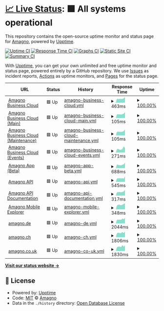 # [📈 Live Status](https://status.amagno.cloud): <!--live status--> **🟩 All systems operational**

This repository contains the open-source uptime monitor and status page for [Amagno](https://status.amagno.cloud), powered by [Upptime](https://github.com/upptime/upptime).

[![Uptime CI](https://github.com/koj-co/upptime/workflows/Uptime%20CI/badge.svg)](https://github.com/koj-co/upptime/actions?query=workflow%3A%22Uptime+CI%22)
[![Response Time CI](https://github.com/koj-co/upptime/workflows/Response%20Time%20CI/badge.svg)](https://github.com/koj-co/upptime/actions?query=workflow%3A%22Response+Time+CI%22)
[![Graphs CI](https://github.com/koj-co/upptime/workflows/Graphs%20CI/badge.svg)](https://github.com/koj-co/upptime/actions?query=workflow%3A%22Graphs+CI%22)
[![Static Site CI](https://github.com/koj-co/upptime/workflows/Static%20Site%20CI/badge.svg)](https://github.com/koj-co/upptime/actions?query=workflow%3A%22Static+Site+CI%22)
[![Summary CI](https://github.com/koj-co/upptime/workflows/Summary%20CI/badge.svg)](https://github.com/koj-co/upptime/actions?query=workflow%3A%22Summary+CI%22)

With [Upptime](https://upptime.js.org), you can get your own unlimited and free uptime monitor and status page, powered entirely by a GitHub repository. We use [Issues](https://github.com/amagno-io/upptime/issues) as incident reports, [Actions](https://github.com/amagno-io/upptime/actions) as uptime monitors, and [Pages](https://status.amagno.cloud) for the status page.

<!--start: status pages-->
<!-- This summary is generated by Upptime (https://github.com/upptime/upptime) -->
<!-- Do not edit this manually, your changes will be overwritten -->
<!-- prettier-ignore -->
| URL | Status | History | Response Time | Uptime |
| --- | ------ | ------- | ------------- | ------ |
| <img alt="" src="https://amagno.de/wp-content/uploads/2018/02/favicon-2.ico" height="13"> [Amagno Business Cloud](https://amagno.cloud/) | 🟩 Up | [amagno-business-cloud.yml](https://github.com/amagno-io/upptime/commits/HEAD/history/amagno-business-cloud.yml) | <details><summary><img alt="Response time graph" src="./graphs/amagno-business-cloud/response-time-week.png" height="20"> 463ms</summary><br><a href="https://status.amagno.cloud/history/amagno-business-cloud"><img alt="Response time 559" src="https://img.shields.io/endpoint?url=https%3A%2F%2Fraw.githubusercontent.com%2Famagno-io%2Fupptime%2FHEAD%2Fapi%2Famagno-business-cloud%2Fresponse-time.json"></a><br><a href="https://status.amagno.cloud/history/amagno-business-cloud"><img alt="24-hour response time 638" src="https://img.shields.io/endpoint?url=https%3A%2F%2Fraw.githubusercontent.com%2Famagno-io%2Fupptime%2FHEAD%2Fapi%2Famagno-business-cloud%2Fresponse-time-day.json"></a><br><a href="https://status.amagno.cloud/history/amagno-business-cloud"><img alt="7-day response time 463" src="https://img.shields.io/endpoint?url=https%3A%2F%2Fraw.githubusercontent.com%2Famagno-io%2Fupptime%2FHEAD%2Fapi%2Famagno-business-cloud%2Fresponse-time-week.json"></a><br><a href="https://status.amagno.cloud/history/amagno-business-cloud"><img alt="30-day response time 504" src="https://img.shields.io/endpoint?url=https%3A%2F%2Fraw.githubusercontent.com%2Famagno-io%2Fupptime%2FHEAD%2Fapi%2Famagno-business-cloud%2Fresponse-time-month.json"></a><br><a href="https://status.amagno.cloud/history/amagno-business-cloud"><img alt="1-year response time 573" src="https://img.shields.io/endpoint?url=https%3A%2F%2Fraw.githubusercontent.com%2Famagno-io%2Fupptime%2FHEAD%2Fapi%2Famagno-business-cloud%2Fresponse-time-year.json"></a></details> | <details><summary><a href="https://status.amagno.cloud/history/amagno-business-cloud">100.00%</a></summary><a href="https://status.amagno.cloud/history/amagno-business-cloud"><img alt="All-time uptime 99.93%" src="https://img.shields.io/endpoint?url=https%3A%2F%2Fraw.githubusercontent.com%2Famagno-io%2Fupptime%2FHEAD%2Fapi%2Famagno-business-cloud%2Fuptime.json"></a><br><a href="https://status.amagno.cloud/history/amagno-business-cloud"><img alt="24-hour uptime 100.00%" src="https://img.shields.io/endpoint?url=https%3A%2F%2Fraw.githubusercontent.com%2Famagno-io%2Fupptime%2FHEAD%2Fapi%2Famagno-business-cloud%2Fuptime-day.json"></a><br><a href="https://status.amagno.cloud/history/amagno-business-cloud"><img alt="7-day uptime 100.00%" src="https://img.shields.io/endpoint?url=https%3A%2F%2Fraw.githubusercontent.com%2Famagno-io%2Fupptime%2FHEAD%2Fapi%2Famagno-business-cloud%2Fuptime-week.json"></a><br><a href="https://status.amagno.cloud/history/amagno-business-cloud"><img alt="30-day uptime 100.00%" src="https://img.shields.io/endpoint?url=https%3A%2F%2Fraw.githubusercontent.com%2Famagno-io%2Fupptime%2FHEAD%2Fapi%2Famagno-business-cloud%2Fuptime-month.json"></a><br><a href="https://status.amagno.cloud/history/amagno-business-cloud"><img alt="1-year uptime 100.00%" src="https://img.shields.io/endpoint?url=https%3A%2F%2Fraw.githubusercontent.com%2Famagno-io%2Fupptime%2FHEAD%2Fapi%2Famagno-business-cloud%2Fuptime-year.json"></a></details>
| <img alt="" src="https://amagno.de/wp-content/uploads/2018/02/favicon-2.ico" height="13"> [Amagno Business Cloud (Main)](https://amagno.cloud/amagnoservice/amagnoservice.svc) | 🟩 Up | [amagno-business-cloud-main.yml](https://github.com/amagno-io/upptime/commits/HEAD/history/amagno-business-cloud-main.yml) | <details><summary><img alt="Response time graph" src="./graphs/amagno-business-cloud-main/response-time-week.png" height="20"> 105ms</summary><br><a href="https://status.amagno.cloud/history/amagno-business-cloud-main"><img alt="Response time 526" src="https://img.shields.io/endpoint?url=https%3A%2F%2Fraw.githubusercontent.com%2Famagno-io%2Fupptime%2FHEAD%2Fapi%2Famagno-business-cloud-main%2Fresponse-time.json"></a><br><a href="https://status.amagno.cloud/history/amagno-business-cloud-main"><img alt="24-hour response time 151" src="https://img.shields.io/endpoint?url=https%3A%2F%2Fraw.githubusercontent.com%2Famagno-io%2Fupptime%2FHEAD%2Fapi%2Famagno-business-cloud-main%2Fresponse-time-day.json"></a><br><a href="https://status.amagno.cloud/history/amagno-business-cloud-main"><img alt="7-day response time 105" src="https://img.shields.io/endpoint?url=https%3A%2F%2Fraw.githubusercontent.com%2Famagno-io%2Fupptime%2FHEAD%2Fapi%2Famagno-business-cloud-main%2Fresponse-time-week.json"></a><br><a href="https://status.amagno.cloud/history/amagno-business-cloud-main"><img alt="30-day response time 783" src="https://img.shields.io/endpoint?url=https%3A%2F%2Fraw.githubusercontent.com%2Famagno-io%2Fupptime%2FHEAD%2Fapi%2Famagno-business-cloud-main%2Fresponse-time-month.json"></a><br><a href="https://status.amagno.cloud/history/amagno-business-cloud-main"><img alt="1-year response time 524" src="https://img.shields.io/endpoint?url=https%3A%2F%2Fraw.githubusercontent.com%2Famagno-io%2Fupptime%2FHEAD%2Fapi%2Famagno-business-cloud-main%2Fresponse-time-year.json"></a></details> | <details><summary><a href="https://status.amagno.cloud/history/amagno-business-cloud-main">100.00%</a></summary><a href="https://status.amagno.cloud/history/amagno-business-cloud-main"><img alt="All-time uptime 99.92%" src="https://img.shields.io/endpoint?url=https%3A%2F%2Fraw.githubusercontent.com%2Famagno-io%2Fupptime%2FHEAD%2Fapi%2Famagno-business-cloud-main%2Fuptime.json"></a><br><a href="https://status.amagno.cloud/history/amagno-business-cloud-main"><img alt="24-hour uptime 100.00%" src="https://img.shields.io/endpoint?url=https%3A%2F%2Fraw.githubusercontent.com%2Famagno-io%2Fupptime%2FHEAD%2Fapi%2Famagno-business-cloud-main%2Fuptime-day.json"></a><br><a href="https://status.amagno.cloud/history/amagno-business-cloud-main"><img alt="7-day uptime 100.00%" src="https://img.shields.io/endpoint?url=https%3A%2F%2Fraw.githubusercontent.com%2Famagno-io%2Fupptime%2FHEAD%2Fapi%2Famagno-business-cloud-main%2Fuptime-week.json"></a><br><a href="https://status.amagno.cloud/history/amagno-business-cloud-main"><img alt="30-day uptime 100.00%" src="https://img.shields.io/endpoint?url=https%3A%2F%2Fraw.githubusercontent.com%2Famagno-io%2Fupptime%2FHEAD%2Fapi%2Famagno-business-cloud-main%2Fuptime-month.json"></a><br><a href="https://status.amagno.cloud/history/amagno-business-cloud-main"><img alt="1-year uptime 99.98%" src="https://img.shields.io/endpoint?url=https%3A%2F%2Fraw.githubusercontent.com%2Famagno-io%2Fupptime%2FHEAD%2Fapi%2Famagno-business-cloud-main%2Fuptime-year.json"></a></details>
| <img alt="" src="https://amagno.de/wp-content/uploads/2018/02/favicon-2.ico" height="13"> [Amagno Business Cloud (Maintenance)](https://amagno.cloud/amagnomaintenanceservice/maintenanceservice.svc) | 🟩 Up | [amagno-business-cloud-maintenance.yml](https://github.com/amagno-io/upptime/commits/HEAD/history/amagno-business-cloud-maintenance.yml) | <details><summary><img alt="Response time graph" src="./graphs/amagno-business-cloud-maintenance/response-time-week.png" height="20"> 105ms</summary><br><a href="https://status.amagno.cloud/history/amagno-business-cloud-maintenance"><img alt="Response time 122" src="https://img.shields.io/endpoint?url=https%3A%2F%2Fraw.githubusercontent.com%2Famagno-io%2Fupptime%2FHEAD%2Fapi%2Famagno-business-cloud-maintenance%2Fresponse-time.json"></a><br><a href="https://status.amagno.cloud/history/amagno-business-cloud-maintenance"><img alt="24-hour response time 151" src="https://img.shields.io/endpoint?url=https%3A%2F%2Fraw.githubusercontent.com%2Famagno-io%2Fupptime%2FHEAD%2Fapi%2Famagno-business-cloud-maintenance%2Fresponse-time-day.json"></a><br><a href="https://status.amagno.cloud/history/amagno-business-cloud-maintenance"><img alt="7-day response time 105" src="https://img.shields.io/endpoint?url=https%3A%2F%2Fraw.githubusercontent.com%2Famagno-io%2Fupptime%2FHEAD%2Fapi%2Famagno-business-cloud-maintenance%2Fresponse-time-week.json"></a><br><a href="https://status.amagno.cloud/history/amagno-business-cloud-maintenance"><img alt="30-day response time 113" src="https://img.shields.io/endpoint?url=https%3A%2F%2Fraw.githubusercontent.com%2Famagno-io%2Fupptime%2FHEAD%2Fapi%2Famagno-business-cloud-maintenance%2Fresponse-time-month.json"></a><br><a href="https://status.amagno.cloud/history/amagno-business-cloud-maintenance"><img alt="1-year response time 119" src="https://img.shields.io/endpoint?url=https%3A%2F%2Fraw.githubusercontent.com%2Famagno-io%2Fupptime%2FHEAD%2Fapi%2Famagno-business-cloud-maintenance%2Fresponse-time-year.json"></a></details> | <details><summary><a href="https://status.amagno.cloud/history/amagno-business-cloud-maintenance">100.00%</a></summary><a href="https://status.amagno.cloud/history/amagno-business-cloud-maintenance"><img alt="All-time uptime 99.94%" src="https://img.shields.io/endpoint?url=https%3A%2F%2Fraw.githubusercontent.com%2Famagno-io%2Fupptime%2FHEAD%2Fapi%2Famagno-business-cloud-maintenance%2Fuptime.json"></a><br><a href="https://status.amagno.cloud/history/amagno-business-cloud-maintenance"><img alt="24-hour uptime 100.00%" src="https://img.shields.io/endpoint?url=https%3A%2F%2Fraw.githubusercontent.com%2Famagno-io%2Fupptime%2FHEAD%2Fapi%2Famagno-business-cloud-maintenance%2Fuptime-day.json"></a><br><a href="https://status.amagno.cloud/history/amagno-business-cloud-maintenance"><img alt="7-day uptime 100.00%" src="https://img.shields.io/endpoint?url=https%3A%2F%2Fraw.githubusercontent.com%2Famagno-io%2Fupptime%2FHEAD%2Fapi%2Famagno-business-cloud-maintenance%2Fuptime-week.json"></a><br><a href="https://status.amagno.cloud/history/amagno-business-cloud-maintenance"><img alt="30-day uptime 100.00%" src="https://img.shields.io/endpoint?url=https%3A%2F%2Fraw.githubusercontent.com%2Famagno-io%2Fupptime%2FHEAD%2Fapi%2Famagno-business-cloud-maintenance%2Fuptime-month.json"></a><br><a href="https://status.amagno.cloud/history/amagno-business-cloud-maintenance"><img alt="1-year uptime 100.00%" src="https://img.shields.io/endpoint?url=https%3A%2F%2Fraw.githubusercontent.com%2Famagno-io%2Fupptime%2FHEAD%2Fapi%2Famagno-business-cloud-maintenance%2Fuptime-year.json"></a></details>
| <img alt="" src="https://amagno.de/wp-content/uploads/2018/02/favicon-2.ico" height="13"> [Amagno Business Cloud (Events)](http://amagno.cloud/amagnoeventservice) | 🟩 Up | [amagno-business-cloud-events.yml](https://github.com/amagno-io/upptime/commits/HEAD/history/amagno-business-cloud-events.yml) | <details><summary><img alt="Response time graph" src="./graphs/amagno-business-cloud-events/response-time-week.png" height="20"> 271ms</summary><br><a href="https://status.amagno.cloud/history/amagno-business-cloud-events"><img alt="Response time 309" src="https://img.shields.io/endpoint?url=https%3A%2F%2Fraw.githubusercontent.com%2Famagno-io%2Fupptime%2FHEAD%2Fapi%2Famagno-business-cloud-events%2Fresponse-time.json"></a><br><a href="https://status.amagno.cloud/history/amagno-business-cloud-events"><img alt="24-hour response time 322" src="https://img.shields.io/endpoint?url=https%3A%2F%2Fraw.githubusercontent.com%2Famagno-io%2Fupptime%2FHEAD%2Fapi%2Famagno-business-cloud-events%2Fresponse-time-day.json"></a><br><a href="https://status.amagno.cloud/history/amagno-business-cloud-events"><img alt="7-day response time 271" src="https://img.shields.io/endpoint?url=https%3A%2F%2Fraw.githubusercontent.com%2Famagno-io%2Fupptime%2FHEAD%2Fapi%2Famagno-business-cloud-events%2Fresponse-time-week.json"></a><br><a href="https://status.amagno.cloud/history/amagno-business-cloud-events"><img alt="30-day response time 267" src="https://img.shields.io/endpoint?url=https%3A%2F%2Fraw.githubusercontent.com%2Famagno-io%2Fupptime%2FHEAD%2Fapi%2Famagno-business-cloud-events%2Fresponse-time-month.json"></a><br><a href="https://status.amagno.cloud/history/amagno-business-cloud-events"><img alt="1-year response time 299" src="https://img.shields.io/endpoint?url=https%3A%2F%2Fraw.githubusercontent.com%2Famagno-io%2Fupptime%2FHEAD%2Fapi%2Famagno-business-cloud-events%2Fresponse-time-year.json"></a></details> | <details><summary><a href="https://status.amagno.cloud/history/amagno-business-cloud-events">100.00%</a></summary><a href="https://status.amagno.cloud/history/amagno-business-cloud-events"><img alt="All-time uptime 100.00%" src="https://img.shields.io/endpoint?url=https%3A%2F%2Fraw.githubusercontent.com%2Famagno-io%2Fupptime%2FHEAD%2Fapi%2Famagno-business-cloud-events%2Fuptime.json"></a><br><a href="https://status.amagno.cloud/history/amagno-business-cloud-events"><img alt="24-hour uptime 100.00%" src="https://img.shields.io/endpoint?url=https%3A%2F%2Fraw.githubusercontent.com%2Famagno-io%2Fupptime%2FHEAD%2Fapi%2Famagno-business-cloud-events%2Fuptime-day.json"></a><br><a href="https://status.amagno.cloud/history/amagno-business-cloud-events"><img alt="7-day uptime 100.00%" src="https://img.shields.io/endpoint?url=https%3A%2F%2Fraw.githubusercontent.com%2Famagno-io%2Fupptime%2FHEAD%2Fapi%2Famagno-business-cloud-events%2Fuptime-week.json"></a><br><a href="https://status.amagno.cloud/history/amagno-business-cloud-events"><img alt="30-day uptime 100.00%" src="https://img.shields.io/endpoint?url=https%3A%2F%2Fraw.githubusercontent.com%2Famagno-io%2Fupptime%2FHEAD%2Fapi%2Famagno-business-cloud-events%2Fuptime-month.json"></a><br><a href="https://status.amagno.cloud/history/amagno-business-cloud-events"><img alt="1-year uptime 99.99%" src="https://img.shields.io/endpoint?url=https%3A%2F%2Fraw.githubusercontent.com%2Famagno-io%2Fupptime%2FHEAD%2Fapi%2Famagno-business-cloud-events%2Fuptime-year.json"></a></details>
| <img alt="" src="https://amagno.de/wp-content/uploads/2018/02/favicon-2.ico" height="13"> [Amagno App (Beta)](https://web.amagno.app/) | 🟩 Up | [amagno-app-beta.yml](https://github.com/amagno-io/upptime/commits/HEAD/history/amagno-app-beta.yml) | <details><summary><img alt="Response time graph" src="./graphs/amagno-app-beta/response-time-week.png" height="20"> 688ms</summary><br><a href="https://status.amagno.cloud/history/amagno-app-beta"><img alt="Response time 667" src="https://img.shields.io/endpoint?url=https%3A%2F%2Fraw.githubusercontent.com%2Famagno-io%2Fupptime%2FHEAD%2Fapi%2Famagno-app-beta%2Fresponse-time.json"></a><br><a href="https://status.amagno.cloud/history/amagno-app-beta"><img alt="24-hour response time 1070" src="https://img.shields.io/endpoint?url=https%3A%2F%2Fraw.githubusercontent.com%2Famagno-io%2Fupptime%2FHEAD%2Fapi%2Famagno-app-beta%2Fresponse-time-day.json"></a><br><a href="https://status.amagno.cloud/history/amagno-app-beta"><img alt="7-day response time 688" src="https://img.shields.io/endpoint?url=https%3A%2F%2Fraw.githubusercontent.com%2Famagno-io%2Fupptime%2FHEAD%2Fapi%2Famagno-app-beta%2Fresponse-time-week.json"></a><br><a href="https://status.amagno.cloud/history/amagno-app-beta"><img alt="30-day response time 688" src="https://img.shields.io/endpoint?url=https%3A%2F%2Fraw.githubusercontent.com%2Famagno-io%2Fupptime%2FHEAD%2Fapi%2Famagno-app-beta%2Fresponse-time-month.json"></a><br><a href="https://status.amagno.cloud/history/amagno-app-beta"><img alt="1-year response time 667" src="https://img.shields.io/endpoint?url=https%3A%2F%2Fraw.githubusercontent.com%2Famagno-io%2Fupptime%2FHEAD%2Fapi%2Famagno-app-beta%2Fresponse-time-year.json"></a></details> | <details><summary><a href="https://status.amagno.cloud/history/amagno-app-beta">100.00%</a></summary><a href="https://status.amagno.cloud/history/amagno-app-beta"><img alt="All-time uptime 100.00%" src="https://img.shields.io/endpoint?url=https%3A%2F%2Fraw.githubusercontent.com%2Famagno-io%2Fupptime%2FHEAD%2Fapi%2Famagno-app-beta%2Fuptime.json"></a><br><a href="https://status.amagno.cloud/history/amagno-app-beta"><img alt="24-hour uptime 100.00%" src="https://img.shields.io/endpoint?url=https%3A%2F%2Fraw.githubusercontent.com%2Famagno-io%2Fupptime%2FHEAD%2Fapi%2Famagno-app-beta%2Fuptime-day.json"></a><br><a href="https://status.amagno.cloud/history/amagno-app-beta"><img alt="7-day uptime 100.00%" src="https://img.shields.io/endpoint?url=https%3A%2F%2Fraw.githubusercontent.com%2Famagno-io%2Fupptime%2FHEAD%2Fapi%2Famagno-app-beta%2Fuptime-week.json"></a><br><a href="https://status.amagno.cloud/history/amagno-app-beta"><img alt="30-day uptime 100.00%" src="https://img.shields.io/endpoint?url=https%3A%2F%2Fraw.githubusercontent.com%2Famagno-io%2Fupptime%2FHEAD%2Fapi%2Famagno-app-beta%2Fuptime-month.json"></a><br><a href="https://status.amagno.cloud/history/amagno-app-beta"><img alt="1-year uptime 100.00%" src="https://img.shields.io/endpoint?url=https%3A%2F%2Fraw.githubusercontent.com%2Famagno-io%2Fupptime%2FHEAD%2Fapi%2Famagno-app-beta%2Fuptime-year.json"></a></details>
| <img alt="" src="https://amagno.de/wp-content/uploads/2018/02/favicon-2.ico" height="13"> [Amagno API](https://amagno.me/api/v2/me) | 🟩 Up | [amagno-api.yml](https://github.com/amagno-io/upptime/commits/HEAD/history/amagno-api.yml) | <details><summary><img alt="Response time graph" src="./graphs/amagno-api/response-time-week.png" height="20"> 545ms</summary><br><a href="https://status.amagno.cloud/history/amagno-api"><img alt="Response time 573" src="https://img.shields.io/endpoint?url=https%3A%2F%2Fraw.githubusercontent.com%2Famagno-io%2Fupptime%2FHEAD%2Fapi%2Famagno-api%2Fresponse-time.json"></a><br><a href="https://status.amagno.cloud/history/amagno-api"><img alt="24-hour response time 809" src="https://img.shields.io/endpoint?url=https%3A%2F%2Fraw.githubusercontent.com%2Famagno-io%2Fupptime%2FHEAD%2Fapi%2Famagno-api%2Fresponse-time-day.json"></a><br><a href="https://status.amagno.cloud/history/amagno-api"><img alt="7-day response time 545" src="https://img.shields.io/endpoint?url=https%3A%2F%2Fraw.githubusercontent.com%2Famagno-io%2Fupptime%2FHEAD%2Fapi%2Famagno-api%2Fresponse-time-week.json"></a><br><a href="https://status.amagno.cloud/history/amagno-api"><img alt="30-day response time 567" src="https://img.shields.io/endpoint?url=https%3A%2F%2Fraw.githubusercontent.com%2Famagno-io%2Fupptime%2FHEAD%2Fapi%2Famagno-api%2Fresponse-time-month.json"></a><br><a href="https://status.amagno.cloud/history/amagno-api"><img alt="1-year response time 587" src="https://img.shields.io/endpoint?url=https%3A%2F%2Fraw.githubusercontent.com%2Famagno-io%2Fupptime%2FHEAD%2Fapi%2Famagno-api%2Fresponse-time-year.json"></a></details> | <details><summary><a href="https://status.amagno.cloud/history/amagno-api">100.00%</a></summary><a href="https://status.amagno.cloud/history/amagno-api"><img alt="All-time uptime 99.90%" src="https://img.shields.io/endpoint?url=https%3A%2F%2Fraw.githubusercontent.com%2Famagno-io%2Fupptime%2FHEAD%2Fapi%2Famagno-api%2Fuptime.json"></a><br><a href="https://status.amagno.cloud/history/amagno-api"><img alt="24-hour uptime 100.00%" src="https://img.shields.io/endpoint?url=https%3A%2F%2Fraw.githubusercontent.com%2Famagno-io%2Fupptime%2FHEAD%2Fapi%2Famagno-api%2Fuptime-day.json"></a><br><a href="https://status.amagno.cloud/history/amagno-api"><img alt="7-day uptime 100.00%" src="https://img.shields.io/endpoint?url=https%3A%2F%2Fraw.githubusercontent.com%2Famagno-io%2Fupptime%2FHEAD%2Fapi%2Famagno-api%2Fuptime-week.json"></a><br><a href="https://status.amagno.cloud/history/amagno-api"><img alt="30-day uptime 100.00%" src="https://img.shields.io/endpoint?url=https%3A%2F%2Fraw.githubusercontent.com%2Famagno-io%2Fupptime%2FHEAD%2Fapi%2Famagno-api%2Fuptime-month.json"></a><br><a href="https://status.amagno.cloud/history/amagno-api"><img alt="1-year uptime 100.00%" src="https://img.shields.io/endpoint?url=https%3A%2F%2Fraw.githubusercontent.com%2Famagno-io%2Fupptime%2FHEAD%2Fapi%2Famagno-api%2Fuptime-year.json"></a></details>
| <img alt="" src="https://amagno.de/wp-content/uploads/2018/02/favicon-2.ico" height="13"> [Amagno API Documentation](https://amagno.me/api/v2) | 🟩 Up | [amagno-api-documentation.yml](https://github.com/amagno-io/upptime/commits/HEAD/history/amagno-api-documentation.yml) | <details><summary><img alt="Response time graph" src="./graphs/amagno-api-documentation/response-time-week.png" height="20"> 317ms</summary><br><a href="https://status.amagno.cloud/history/amagno-api-documentation"><img alt="Response time 351" src="https://img.shields.io/endpoint?url=https%3A%2F%2Fraw.githubusercontent.com%2Famagno-io%2Fupptime%2FHEAD%2Fapi%2Famagno-api-documentation%2Fresponse-time.json"></a><br><a href="https://status.amagno.cloud/history/amagno-api-documentation"><img alt="24-hour response time 466" src="https://img.shields.io/endpoint?url=https%3A%2F%2Fraw.githubusercontent.com%2Famagno-io%2Fupptime%2FHEAD%2Fapi%2Famagno-api-documentation%2Fresponse-time-day.json"></a><br><a href="https://status.amagno.cloud/history/amagno-api-documentation"><img alt="7-day response time 317" src="https://img.shields.io/endpoint?url=https%3A%2F%2Fraw.githubusercontent.com%2Famagno-io%2Fupptime%2FHEAD%2Fapi%2Famagno-api-documentation%2Fresponse-time-week.json"></a><br><a href="https://status.amagno.cloud/history/amagno-api-documentation"><img alt="30-day response time 339" src="https://img.shields.io/endpoint?url=https%3A%2F%2Fraw.githubusercontent.com%2Famagno-io%2Fupptime%2FHEAD%2Fapi%2Famagno-api-documentation%2Fresponse-time-month.json"></a><br><a href="https://status.amagno.cloud/history/amagno-api-documentation"><img alt="1-year response time 354" src="https://img.shields.io/endpoint?url=https%3A%2F%2Fraw.githubusercontent.com%2Famagno-io%2Fupptime%2FHEAD%2Fapi%2Famagno-api-documentation%2Fresponse-time-year.json"></a></details> | <details><summary><a href="https://status.amagno.cloud/history/amagno-api-documentation">100.00%</a></summary><a href="https://status.amagno.cloud/history/amagno-api-documentation"><img alt="All-time uptime 99.95%" src="https://img.shields.io/endpoint?url=https%3A%2F%2Fraw.githubusercontent.com%2Famagno-io%2Fupptime%2FHEAD%2Fapi%2Famagno-api-documentation%2Fuptime.json"></a><br><a href="https://status.amagno.cloud/history/amagno-api-documentation"><img alt="24-hour uptime 100.00%" src="https://img.shields.io/endpoint?url=https%3A%2F%2Fraw.githubusercontent.com%2Famagno-io%2Fupptime%2FHEAD%2Fapi%2Famagno-api-documentation%2Fuptime-day.json"></a><br><a href="https://status.amagno.cloud/history/amagno-api-documentation"><img alt="7-day uptime 100.00%" src="https://img.shields.io/endpoint?url=https%3A%2F%2Fraw.githubusercontent.com%2Famagno-io%2Fupptime%2FHEAD%2Fapi%2Famagno-api-documentation%2Fuptime-week.json"></a><br><a href="https://status.amagno.cloud/history/amagno-api-documentation"><img alt="30-day uptime 100.00%" src="https://img.shields.io/endpoint?url=https%3A%2F%2Fraw.githubusercontent.com%2Famagno-io%2Fupptime%2FHEAD%2Fapi%2Famagno-api-documentation%2Fuptime-month.json"></a><br><a href="https://status.amagno.cloud/history/amagno-api-documentation"><img alt="1-year uptime 100.00%" src="https://img.shields.io/endpoint?url=https%3A%2F%2Fraw.githubusercontent.com%2Famagno-io%2Fupptime%2FHEAD%2Fapi%2Famagno-api-documentation%2Fuptime-year.json"></a></details>
| <img alt="" src="https://amagno.de/wp-content/uploads/2018/02/favicon-2.ico" height="13"> [Amagno Mobile Explorer](https://amagno.me) | 🟩 Up | [amagno-mobile-explorer.yml](https://github.com/amagno-io/upptime/commits/HEAD/history/amagno-mobile-explorer.yml) | <details><summary><img alt="Response time graph" src="./graphs/amagno-mobile-explorer/response-time-week.png" height="20"> 348ms</summary><br><a href="https://status.amagno.cloud/history/amagno-mobile-explorer"><img alt="Response time 316" src="https://img.shields.io/endpoint?url=https%3A%2F%2Fraw.githubusercontent.com%2Famagno-io%2Fupptime%2FHEAD%2Fapi%2Famagno-mobile-explorer%2Fresponse-time.json"></a><br><a href="https://status.amagno.cloud/history/amagno-mobile-explorer"><img alt="24-hour response time 438" src="https://img.shields.io/endpoint?url=https%3A%2F%2Fraw.githubusercontent.com%2Famagno-io%2Fupptime%2FHEAD%2Fapi%2Famagno-mobile-explorer%2Fresponse-time-day.json"></a><br><a href="https://status.amagno.cloud/history/amagno-mobile-explorer"><img alt="7-day response time 348" src="https://img.shields.io/endpoint?url=https%3A%2F%2Fraw.githubusercontent.com%2Famagno-io%2Fupptime%2FHEAD%2Fapi%2Famagno-mobile-explorer%2Fresponse-time-week.json"></a><br><a href="https://status.amagno.cloud/history/amagno-mobile-explorer"><img alt="30-day response time 358" src="https://img.shields.io/endpoint?url=https%3A%2F%2Fraw.githubusercontent.com%2Famagno-io%2Fupptime%2FHEAD%2Fapi%2Famagno-mobile-explorer%2Fresponse-time-month.json"></a><br><a href="https://status.amagno.cloud/history/amagno-mobile-explorer"><img alt="1-year response time 319" src="https://img.shields.io/endpoint?url=https%3A%2F%2Fraw.githubusercontent.com%2Famagno-io%2Fupptime%2FHEAD%2Fapi%2Famagno-mobile-explorer%2Fresponse-time-year.json"></a></details> | <details><summary><a href="https://status.amagno.cloud/history/amagno-mobile-explorer">100.00%</a></summary><a href="https://status.amagno.cloud/history/amagno-mobile-explorer"><img alt="All-time uptime 99.94%" src="https://img.shields.io/endpoint?url=https%3A%2F%2Fraw.githubusercontent.com%2Famagno-io%2Fupptime%2FHEAD%2Fapi%2Famagno-mobile-explorer%2Fuptime.json"></a><br><a href="https://status.amagno.cloud/history/amagno-mobile-explorer"><img alt="24-hour uptime 100.00%" src="https://img.shields.io/endpoint?url=https%3A%2F%2Fraw.githubusercontent.com%2Famagno-io%2Fupptime%2FHEAD%2Fapi%2Famagno-mobile-explorer%2Fuptime-day.json"></a><br><a href="https://status.amagno.cloud/history/amagno-mobile-explorer"><img alt="7-day uptime 100.00%" src="https://img.shields.io/endpoint?url=https%3A%2F%2Fraw.githubusercontent.com%2Famagno-io%2Fupptime%2FHEAD%2Fapi%2Famagno-mobile-explorer%2Fuptime-week.json"></a><br><a href="https://status.amagno.cloud/history/amagno-mobile-explorer"><img alt="30-day uptime 100.00%" src="https://img.shields.io/endpoint?url=https%3A%2F%2Fraw.githubusercontent.com%2Famagno-io%2Fupptime%2FHEAD%2Fapi%2Famagno-mobile-explorer%2Fuptime-month.json"></a><br><a href="https://status.amagno.cloud/history/amagno-mobile-explorer"><img alt="1-year uptime 99.99%" src="https://img.shields.io/endpoint?url=https%3A%2F%2Fraw.githubusercontent.com%2Famagno-io%2Fupptime%2FHEAD%2Fapi%2Famagno-mobile-explorer%2Fuptime-year.json"></a></details>
| <img alt="" src="https://amagno.de/wp-content/uploads/2018/02/favicon-2.ico" height="13"> [amagno.de](https://amagno.de) | 🟩 Up | [amagno-de.yml](https://github.com/amagno-io/upptime/commits/HEAD/history/amagno-de.yml) | <details><summary><img alt="Response time graph" src="./graphs/amagno-de/response-time-week.png" height="20"> 2044ms</summary><br><a href="https://status.amagno.cloud/history/amagno-de"><img alt="Response time 1831" src="https://img.shields.io/endpoint?url=https%3A%2F%2Fraw.githubusercontent.com%2Famagno-io%2Fupptime%2FHEAD%2Fapi%2Famagno-de%2Fresponse-time.json"></a><br><a href="https://status.amagno.cloud/history/amagno-de"><img alt="24-hour response time 2713" src="https://img.shields.io/endpoint?url=https%3A%2F%2Fraw.githubusercontent.com%2Famagno-io%2Fupptime%2FHEAD%2Fapi%2Famagno-de%2Fresponse-time-day.json"></a><br><a href="https://status.amagno.cloud/history/amagno-de"><img alt="7-day response time 2044" src="https://img.shields.io/endpoint?url=https%3A%2F%2Fraw.githubusercontent.com%2Famagno-io%2Fupptime%2FHEAD%2Fapi%2Famagno-de%2Fresponse-time-week.json"></a><br><a href="https://status.amagno.cloud/history/amagno-de"><img alt="30-day response time 2131" src="https://img.shields.io/endpoint?url=https%3A%2F%2Fraw.githubusercontent.com%2Famagno-io%2Fupptime%2FHEAD%2Fapi%2Famagno-de%2Fresponse-time-month.json"></a><br><a href="https://status.amagno.cloud/history/amagno-de"><img alt="1-year response time 2061" src="https://img.shields.io/endpoint?url=https%3A%2F%2Fraw.githubusercontent.com%2Famagno-io%2Fupptime%2FHEAD%2Fapi%2Famagno-de%2Fresponse-time-year.json"></a></details> | <details><summary><a href="https://status.amagno.cloud/history/amagno-de">100.00%</a></summary><a href="https://status.amagno.cloud/history/amagno-de"><img alt="All-time uptime 99.95%" src="https://img.shields.io/endpoint?url=https%3A%2F%2Fraw.githubusercontent.com%2Famagno-io%2Fupptime%2FHEAD%2Fapi%2Famagno-de%2Fuptime.json"></a><br><a href="https://status.amagno.cloud/history/amagno-de"><img alt="24-hour uptime 100.00%" src="https://img.shields.io/endpoint?url=https%3A%2F%2Fraw.githubusercontent.com%2Famagno-io%2Fupptime%2FHEAD%2Fapi%2Famagno-de%2Fuptime-day.json"></a><br><a href="https://status.amagno.cloud/history/amagno-de"><img alt="7-day uptime 100.00%" src="https://img.shields.io/endpoint?url=https%3A%2F%2Fraw.githubusercontent.com%2Famagno-io%2Fupptime%2FHEAD%2Fapi%2Famagno-de%2Fuptime-week.json"></a><br><a href="https://status.amagno.cloud/history/amagno-de"><img alt="30-day uptime 100.00%" src="https://img.shields.io/endpoint?url=https%3A%2F%2Fraw.githubusercontent.com%2Famagno-io%2Fupptime%2FHEAD%2Fapi%2Famagno-de%2Fuptime-month.json"></a><br><a href="https://status.amagno.cloud/history/amagno-de"><img alt="1-year uptime 99.89%" src="https://img.shields.io/endpoint?url=https%3A%2F%2Fraw.githubusercontent.com%2Famagno-io%2Fupptime%2FHEAD%2Fapi%2Famagno-de%2Fuptime-year.json"></a></details>
| <img alt="" src="https://amagno.de/wp-content/uploads/2018/02/favicon-2.ico" height="13"> [amagno.ch](https://amagno.ch) | 🟩 Up | [amagno-ch.yml](https://github.com/amagno-io/upptime/commits/HEAD/history/amagno-ch.yml) | <details><summary><img alt="Response time graph" src="./graphs/amagno-ch/response-time-week.png" height="20"> 1806ms</summary><br><a href="https://status.amagno.cloud/history/amagno-ch"><img alt="Response time 1631" src="https://img.shields.io/endpoint?url=https%3A%2F%2Fraw.githubusercontent.com%2Famagno-io%2Fupptime%2FHEAD%2Fapi%2Famagno-ch%2Fresponse-time.json"></a><br><a href="https://status.amagno.cloud/history/amagno-ch"><img alt="24-hour response time 2277" src="https://img.shields.io/endpoint?url=https%3A%2F%2Fraw.githubusercontent.com%2Famagno-io%2Fupptime%2FHEAD%2Fapi%2Famagno-ch%2Fresponse-time-day.json"></a><br><a href="https://status.amagno.cloud/history/amagno-ch"><img alt="7-day response time 1806" src="https://img.shields.io/endpoint?url=https%3A%2F%2Fraw.githubusercontent.com%2Famagno-io%2Fupptime%2FHEAD%2Fapi%2Famagno-ch%2Fresponse-time-week.json"></a><br><a href="https://status.amagno.cloud/history/amagno-ch"><img alt="30-day response time 1864" src="https://img.shields.io/endpoint?url=https%3A%2F%2Fraw.githubusercontent.com%2Famagno-io%2Fupptime%2FHEAD%2Fapi%2Famagno-ch%2Fresponse-time-month.json"></a><br><a href="https://status.amagno.cloud/history/amagno-ch"><img alt="1-year response time 1823" src="https://img.shields.io/endpoint?url=https%3A%2F%2Fraw.githubusercontent.com%2Famagno-io%2Fupptime%2FHEAD%2Fapi%2Famagno-ch%2Fresponse-time-year.json"></a></details> | <details><summary><a href="https://status.amagno.cloud/history/amagno-ch">100.00%</a></summary><a href="https://status.amagno.cloud/history/amagno-ch"><img alt="All-time uptime 99.95%" src="https://img.shields.io/endpoint?url=https%3A%2F%2Fraw.githubusercontent.com%2Famagno-io%2Fupptime%2FHEAD%2Fapi%2Famagno-ch%2Fuptime.json"></a><br><a href="https://status.amagno.cloud/history/amagno-ch"><img alt="24-hour uptime 100.00%" src="https://img.shields.io/endpoint?url=https%3A%2F%2Fraw.githubusercontent.com%2Famagno-io%2Fupptime%2FHEAD%2Fapi%2Famagno-ch%2Fuptime-day.json"></a><br><a href="https://status.amagno.cloud/history/amagno-ch"><img alt="7-day uptime 100.00%" src="https://img.shields.io/endpoint?url=https%3A%2F%2Fraw.githubusercontent.com%2Famagno-io%2Fupptime%2FHEAD%2Fapi%2Famagno-ch%2Fuptime-week.json"></a><br><a href="https://status.amagno.cloud/history/amagno-ch"><img alt="30-day uptime 100.00%" src="https://img.shields.io/endpoint?url=https%3A%2F%2Fraw.githubusercontent.com%2Famagno-io%2Fupptime%2FHEAD%2Fapi%2Famagno-ch%2Fuptime-month.json"></a><br><a href="https://status.amagno.cloud/history/amagno-ch"><img alt="1-year uptime 99.90%" src="https://img.shields.io/endpoint?url=https%3A%2F%2Fraw.githubusercontent.com%2Famagno-io%2Fupptime%2FHEAD%2Fapi%2Famagno-ch%2Fuptime-year.json"></a></details>
| <img alt="" src="https://amagno.de/wp-content/uploads/2018/02/favicon-2.ico" height="13"> [amagno.co.uk](https://amagno.co.uk) | 🟩 Up | [amagno-co-uk.yml](https://github.com/amagno-io/upptime/commits/HEAD/history/amagno-co-uk.yml) | <details><summary><img alt="Response time graph" src="./graphs/amagno-co-uk/response-time-week.png" height="20"> 1830ms</summary><br><a href="https://status.amagno.cloud/history/amagno-co-uk"><img alt="Response time 1597" src="https://img.shields.io/endpoint?url=https%3A%2F%2Fraw.githubusercontent.com%2Famagno-io%2Fupptime%2FHEAD%2Fapi%2Famagno-co-uk%2Fresponse-time.json"></a><br><a href="https://status.amagno.cloud/history/amagno-co-uk"><img alt="24-hour response time 2301" src="https://img.shields.io/endpoint?url=https%3A%2F%2Fraw.githubusercontent.com%2Famagno-io%2Fupptime%2FHEAD%2Fapi%2Famagno-co-uk%2Fresponse-time-day.json"></a><br><a href="https://status.amagno.cloud/history/amagno-co-uk"><img alt="7-day response time 1830" src="https://img.shields.io/endpoint?url=https%3A%2F%2Fraw.githubusercontent.com%2Famagno-io%2Fupptime%2FHEAD%2Fapi%2Famagno-co-uk%2Fresponse-time-week.json"></a><br><a href="https://status.amagno.cloud/history/amagno-co-uk"><img alt="30-day response time 1919" src="https://img.shields.io/endpoint?url=https%3A%2F%2Fraw.githubusercontent.com%2Famagno-io%2Fupptime%2FHEAD%2Fapi%2Famagno-co-uk%2Fresponse-time-month.json"></a><br><a href="https://status.amagno.cloud/history/amagno-co-uk"><img alt="1-year response time 1777" src="https://img.shields.io/endpoint?url=https%3A%2F%2Fraw.githubusercontent.com%2Famagno-io%2Fupptime%2FHEAD%2Fapi%2Famagno-co-uk%2Fresponse-time-year.json"></a></details> | <details><summary><a href="https://status.amagno.cloud/history/amagno-co-uk">100.00%</a></summary><a href="https://status.amagno.cloud/history/amagno-co-uk"><img alt="All-time uptime 99.96%" src="https://img.shields.io/endpoint?url=https%3A%2F%2Fraw.githubusercontent.com%2Famagno-io%2Fupptime%2FHEAD%2Fapi%2Famagno-co-uk%2Fuptime.json"></a><br><a href="https://status.amagno.cloud/history/amagno-co-uk"><img alt="24-hour uptime 100.00%" src="https://img.shields.io/endpoint?url=https%3A%2F%2Fraw.githubusercontent.com%2Famagno-io%2Fupptime%2FHEAD%2Fapi%2Famagno-co-uk%2Fuptime-day.json"></a><br><a href="https://status.amagno.cloud/history/amagno-co-uk"><img alt="7-day uptime 100.00%" src="https://img.shields.io/endpoint?url=https%3A%2F%2Fraw.githubusercontent.com%2Famagno-io%2Fupptime%2FHEAD%2Fapi%2Famagno-co-uk%2Fuptime-week.json"></a><br><a href="https://status.amagno.cloud/history/amagno-co-uk"><img alt="30-day uptime 100.00%" src="https://img.shields.io/endpoint?url=https%3A%2F%2Fraw.githubusercontent.com%2Famagno-io%2Fupptime%2FHEAD%2Fapi%2Famagno-co-uk%2Fuptime-month.json"></a><br><a href="https://status.amagno.cloud/history/amagno-co-uk"><img alt="1-year uptime 99.91%" src="https://img.shields.io/endpoint?url=https%3A%2F%2Fraw.githubusercontent.com%2Famagno-io%2Fupptime%2FHEAD%2Fapi%2Famagno-co-uk%2Fuptime-year.json"></a></details>

<!--end: status pages-->

[**Visit our status website →**](https://status.amagno.cloud)

## 📄 License

- Powered by: [Upptime](https://github.com/upptime/upptime)
- Code: [MIT](./LICENSE) © [Amagno](https://status.amagno.cloud)
- Data in the `./history` directory: [Open Database License](https://opendatacommons.org/licenses/odbl/1-0/)
